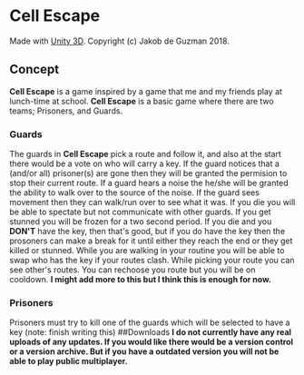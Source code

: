 # Cell Escape
Made with [Unity 3D](unity3d.com). Copyright (c) Jakob de Guzman 2018.
## Concept
<b>Cell Escape</b> is a game inspired by a game that me and my friends play at lunch-time at school. <b>Cell Escape</b> is a basic game where there are two teams; Prisoners, and Guards.
### Guards
The guards in <b>Cell Escape</b> pick a route and follow it, and also at the start there would be a vote on who will carry a key. If the guard notices that a (and/or all) prisoner(s) are gone then they will be granted the permision to stop their current route. If a guard hears a noise the he/she will be granted the ability to walk over to the source of the noise. If the guard sees movement then they can walk/run over to see what it was. If you die you will be able to spectate but not communicate with other guards. If you get stunned you will be frozen for a two second period. If you die and you <b>DON'T</b> have the key, then that's good, but if you do have the key then the prosoners can make a break for it until either they reach the end or they get killed or stunned. While you are walking in your routine you will be able to swap who has the key if your routes clash. While picking your route you can see other's routes. You can rechoose you route but you will be on cooldown. <b> I might add more to this but I think this is enough for now.</b>
### Prisoners
Prisoners must try to kill one of the guards which will be selected to have a key (note: finish writing this)
##Downloads
<b>I do not currently have any real uploads of any updates. If you would like there would be a version control or a version archive. But if you have a outdated version you will not be able to play public multiplayer.</b>
